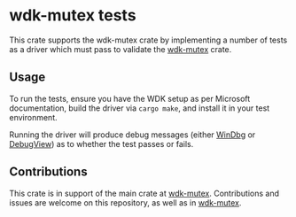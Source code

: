 # wdk-mutex tests

This crate supports the wdk-mutex crate by implementing a number of tests as a driver which must pass to 
validate the [wdk-mutex](https://github.com/0xflux/wdk-mutex) crate.

## Usage

To run the tests, ensure you have the WDK setup as per Microsoft documentation, build the driver via `cargo make`, and install it in your
test environment.

Running the driver will produce debug messages (either [WinDbg](https://learn.microsoft.com/en-us/windows-hardware/drivers/debugger/) 
or [DebugView](https://learn.microsoft.com/en-us/sysinternals/downloads/debugview)) as to whether the test passes or fails.

## Contributions 

This crate is in support of the main crate at [wdk-mutex](https://github.com/0xflux/wdk-mutex). Contributions and issues are welcome on this
repository, as well as in [wdk-mutex](https://github.com/0xflux/wdk-mutex).